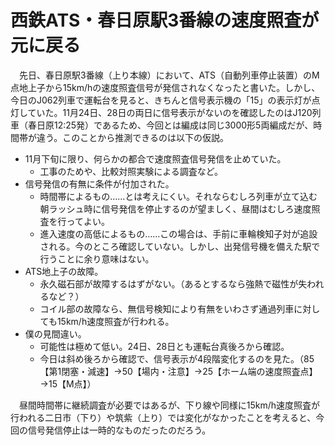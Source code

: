 # 西鉄ATS・春日原駅3番線の速度照査が元に戻る

<div class="section">　先日、春日原駅3番線（上り本線）において、ATS（自動列車停止装置）のM点地上子から15km/hの速度照査信号が発信されなくなったと書いた。しかし、今日のJ062列車で運転台を見ると、きちんと信号表示機の「15」の表示灯が点灯していた。11月24日、28日の両日に信号表示がないのを確認したのはJ120列車（春日原12:25発）であるため、今回とは編成は同じ3000形5両編成だが、時間帯が違う。このことから推測できるのは以下の仮説。

* 11月下旬に限り、何らかの都合で速度照査信号発信を止めていた。
    * 工事のためや、比較対照実験による調査など。
* 信号発信の有無に条件が付加された。
    * 時間帯によるもの……とは考えにくい。それならむしろ列車が立て込む朝ラッシュ時に信号発信を停止するのが望ましく、昼間はむしろ速度照査を行ってよい。
    * 進入速度の高低によるもの……この場合は、手前に車輪検知子対が追設される。今のところ確認していない。しかし、出発信号機を備えた駅で行うことに余り意味はない。
* ATS地上子の故障。
    * 永久磁石部が故障するはずがない。（あるとするなら強熱で磁性が失われるなど？）
    * コイル部の故障なら、無信号検知により有無をいわさず通過列車に対しても15km/h速度照査が行われる。
* 僕の見間違い。
    * 可能性は極めて低い。24日、28日とも運転台真後ろから確認。
    * 今日は斜め後ろから確認で、信号表示が4段階変化するのを見た。（85【第1閉塞・減速】→50【場内・注意】→25【ホーム端の速度照査点】→15【M点】）

　昼間時間帯に継続調査が必要ではあるが、下り線や同様に15km/h速度照査が行われる二日市（下り）や筑紫（上り）では変化がなかったことを考えると、今回の信号発信停止は一時的なものだったのだろう。</div>